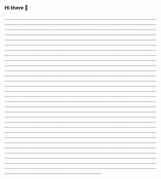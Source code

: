 ### Hi there 👋

.......................................................................................................................................................................................................................................................................................................................................................................................................................................................................................................................................................................................................................................................................................................................................................................................................................................................................................................................................................................................................................................................................................................................................................................................................................................................................................................................................................................................................................................................................................................................................................................................................................................................................................................................................................................................................................................................................................................................................................................................................................................................................................................................................................................................................................................................................................................................................................................................................................................................................................................................................................................................................................................................................................................................................................................................................................................................................................................................................................................................................................................................................................................................................................................................................................................................................................................................................................................................................................................................................................................................................................................................................................................................................................................................................................................................................................................................................................................................................................